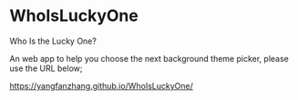 # WhoIsLuckyOne
Who Is the Lucky One?

An web app to help you choose the next background theme picker, please use the URL below;

https://yangfanzhang.github.io/WhoIsLuckyOne/

